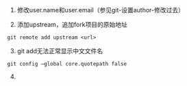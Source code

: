 1. 修改user.name和user.email（参见git-设置author-修改过去）


2. 添加upstream，追加fork项目的原始地址
```
git remote add upstream <url>
```

3. git add无法正常显示中文文件名
```
git config –global core.quotepath false
```

4. 